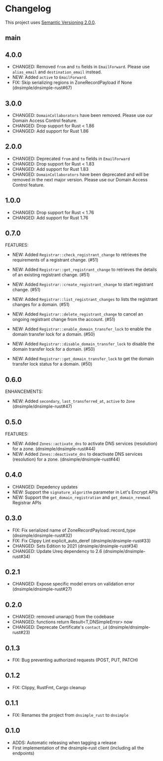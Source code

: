 # Changelog

This project uses [Semantic Versioning 2.0.0](http://semver.org/).

## main

## 4.0.0

- CHANGED: Removed `from` and `to` fields in `EmailForward`. Please use `alias_email` and `destination_email` instead.
- NEW: Added `active` to `EmailForward`.
- FIX: Skip serializing regions in ZoneRecordPayload if None (dnsimple/dnsimple-rust#67)

## 3.0.0

- CHANGED: `DomainCollaborators` have been removed. Please use our Domain Access Control feature.
- CHANGED: Drop support for Rust < 1.86
- CHANGED: Add support for Rust 1.86

## 2.0.0

- CHANGED: Deprecated `from` and `to` fields in `EmailForward`
- CHANGED: Drop support for Rust < 1.83
- CHANGED: Add support for Rust 1.83
- CHANGED: `DomainCollaborators` have been deprecated and will be removed in the next major version. Please use our Domain Access Control feature.

## 1.0.0

- CHANGED: Drop support for Rust < 1.76
- CHANGED: Add support for Rust 1.76

## 0.7.0

FEATURES:

- NEW: Added `Registrar::check_registrant_change` to retrieves the requirements of a registrant change. (#51)
- NEW: Added `Registrar::get_registrant_change` to retrieves the details of an existing registrant change. (#51)
- NEW: Added `Registrar::create_registrant_change` to start registrant change. (#51)
- NEW: Added `Registrar::list_registrant_changes` to lists the registrant changes for a domain. (#51)
- NEW: Added `Registrar::delete_registrant_change` to cancel an ongoing registrant change from the account. (#51)

- NEW: Added `Registrar::enable_domain_transfer_lock` to enable the domain transfer lock for a domain. (#50)
- NEW: Added `Registrar::disable_domain_transfer_lock` to disable the domain transfer lock for a domain. (#50)
- NEW: Added `Registrar::get_domain_transfer_lock` to get the domain transfer lock status for a domain. (#50)

## 0.6.0

ENHANCEMENTS:

- NEW: Added `secondary`, `last_transferred_at`, `active` to `Zone` (dnsimple/dnsimple-rust#47)

## 0.5.0

FEATURES:

- NEW: Added `Zones::activate_dns` to activate DNS services (resolution) for a zone. (dnsimple/dnsimple-rust#44)
- NEW: Added `Zones::deactivate_dns` to deactivate DNS services (resolution) for a zone. (dnsimple/dnsimple-rust#44)

## 0.4.0

- CHANGED: Depedency updates
- NEW: Support the `signature_algorithm` parameter in Let's Encrypt APIs
- NEW: Support the `get_domain_registration` and `get_domain_renewal` Registrar APIs

## 0.3.0

- FIX: Fix serialized name of ZoneRecordPayload::record_type (dnsimple/dnsimple-rust#32)
- FIX: Fix Clippy Lint explicit_auto_deref (dnsimple/dnsimple-rust#33)
- CHANGED: Sets Edition to 2021 (dnsimple/dnsimple-rust#34)
- CHANGED: Update Ureq dependency to 2.6 (dnsimple/dnsimple-rust#34)

## 0.2.1

- CHANGED: Expose specific model errors on validation error (dnsimple/dnsimple-rust#27)

## 0.2.0

- CHANGED: removed unwrap() from the codebase
- CHANGED: functions return Result<T,DNSimpleError> now
- CHANGED: Deprecate Certificate's `contact_id` (dnsimple/dnsimple-rust#23)

## 0.1.3

- FIX: Bug preventing authorized requests (POST, PUT, PATCH)

## 0.1.2

- FIX: Clippy, RustFmt, Cargo cleanup

## 0.1.1

- FIX: Renames the project from `dnsimple_rust` to `dnsimple`

## 0.1.0

- ADDS: Automatic releasing when tagging a release
- First implementation of the dnsimple-rust client (including all the endpoints)
